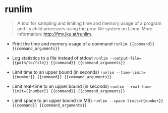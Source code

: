 # runlim
> A tool for sampling and limiting time and memory usage of a program and its child processes using the proc file system on Linux.
> More information: <http://fmv.jku.at/runlim>.

- Print the time and memory usage of a command
`runlim {{command}} {{command_arguments}}`

- Log statistics to a file instead of stdout
`runlim --output-file={{path/to/file}} {{command}} {{command_arguments}}`

- Limit time to an upper bound (in seconds)
`runlim --time-limit={{number}} {{command}} {{command_arguments}}`

- Limit real-time to an upper bound (in seconds)
`runlim --real-time-limit={{number}} {{command}} {{command_arguments}}`

- Limit space to an upper bound (in MB)
`runlim --space-limit={{number}} {{command}} {{command_arguments}}`

